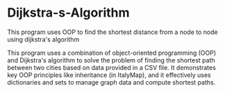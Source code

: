 # Dijkstra-s-Algorithm
This program uses OOP to find the shortest distance from a node to node using dijkstra's algorithm

This program uses a combination of object-oriented programming (OOP) 
and Dijkstra's algorithm to solve the problem of finding the shortest path 
between two cities based on data provided in a CSV file. It demonstrates 
key OOP principles like inheritance (in ItalyMap), and it effectively uses 
dictionaries and sets to manage graph data and compute shortest paths.

